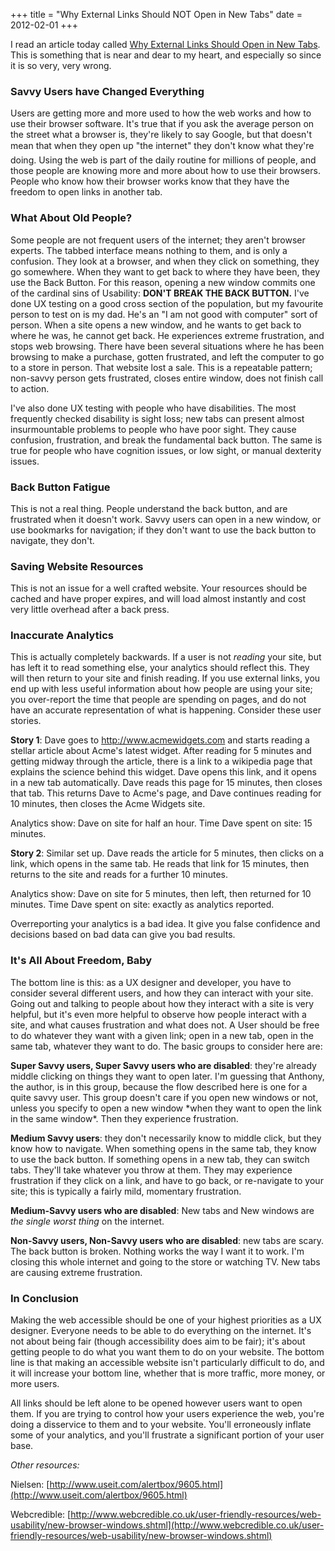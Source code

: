 +++
title = "Why External Links Should NOT Open in New Tabs"
date = 2012-02-01
+++

I read an article today called [Why External Links Should Open in New Tabs](http://uxmovement.com/navigation/why-external-links-should-open-in-new-tabs/). This is something that is near and dear to my heart, and especially so since it is so very, very wrong.

### Savvy Users have Changed Everything

Users are getting more and more used to how the web works and how to use their browser software. It's true that if you ask the average person on the street what a browser is, they're likely to say Google, but that doesn't mean that when they open up "the internet" they don't know what they're doing. Using the web is part of the daily routine for millions of people, and those people are knowing more and more about how to use their browsers. People who know how their browser works know that they have the freedom to open links in another tab.

### What About Old People?

Some people are not frequent users of the internet; they aren't browser experts. The tabbed interface means nothing to them, and is only a confusion. They look at a browser, and when they click on something, they go somewhere. When they want to get back to where they have been, they use the Back Button. For this reason, opening a new window commits one of the cardinal sins of Usability: **DON'T BREAK THE BACK BUTTON.** I've done UX testing on a good cross section of the population, but my favourite person to test on is my dad. He's an "I am not good with computer" sort of person. When a site opens a new window, and he wants to get back to where he was, he cannot get back. He experiences extreme frustration, and stops web browsing. There have been several situations where he has been browsing to make a purchase, gotten frustrated, and left the computer to go to a store in person. That website lost a sale. This is a repeatable pattern; non-savvy person gets frustrated, closes entire window, does not finish call to action.

I've also done UX testing with people who have disabilities. The most frequently checked disability is sight loss; new tabs can present almost insurmountable problems to people who have poor sight. They cause confusion, frustration, and break the fundamental back button. The same is true for people who have cognition issues, or low sight, or manual dexterity issues.

### Back Button Fatigue

This is not a real thing. People understand the back button, and are frustrated when it doesn't work. Savvy users can open in a new window, or use bookmarks for navigation; if they don't want to use the back button to navigate, they don't.

### Saving Website Resources

This is not an issue for a well crafted website. Your resources should be cached and have proper expires, and will load almost instantly and cost very little overhead after a back press.

### Inaccurate Analytics

This is actually completely backwards. If a user is not _reading_ your site, but has left it to read something else, your analytics should reflect this. They will then return to your site and finish reading. If you use external links, you end up with less useful information about how people are using your site; you over-report the time that people are spending on pages, and do not have an accurate representation of what is happening. Consider these user stories.

**Story 1**: Dave goes to http://www.acmewidgets.com and starts reading a stellar article about Acme's latest widget. After reading for 5 minutes and getting midway through the article, there is a link to a wikipedia page that explains the science behind this widget. Dave opens this link, and it opens in a new tab automatically. Dave reads this page for 15 minutes, then closes that tab. This returns Dave to Acme's page, and Dave continues reading for 10 minutes, then closes the Acme Widgets site.

Analytics show: Dave on site for half an hour. Time Dave spent on site: 15 minutes.

**Story 2**: Similar set up. Dave reads the article for 5 minutes, then clicks on a link, which opens in the same tab. He reads that link for 15 minutes, then returns to the site and reads for a further 10 minutes.

Analytics show: Dave on site for 5 minutes, then left, then returned for 10 minutes. Time Dave spent on site: exactly as analytics reported.

Overreporting your analytics is a bad idea. It give you false confidence and decisions based on bad data can give you bad results.

### It's All About Freedom, Baby

The bottom line is this: as a UX designer and developer, you have to consider several different users, and how they can interact with your site. Going out and talking to people about how they interact with a site is very helpful, but it's even more helpful to observe how people interact with a site, and what causes frustration and what does not. A User should be free to do whatever they want with a given link; open in a new tab, open in the same tab, whatever they want to do. The basic groups to consider here are:

**Super Savvy users, Super Savvy users who are disabled**: they're already middle clicking on things they want to open later. I'm guessing that Anthony, the author, is in this group, because the flow described here is one for a quite savvy user. This group doesn't care if you open new windows or not, unless you specify to open a new window \*when they want to open the link in the same window\*. Then they experience frustration.

**Medium Savvy users**: they don't necessarily know to middle click, but they know how to navigate. When something opens in the same tab, they know to use the back button. If something opens in a new tab, they can switch tabs. They'll take whatever you throw at them. They may experience frustration if they click on a link, and have to go back, or re-navigate to your site; this is typically a fairly mild, momentary frustration.

**Medium-Savvy users who are disabled**: New tabs and New windows are _the single worst thing_ on the internet.

**Non-Savvy users, Non-Savvy users who are disabled**: new tabs are scary. The back button is broken. Nothing works the way I want it to work. I'm closing this whole internet and going to the store or watching TV. New tabs are causing extreme frustration.

### In Conclusion

Making the web accessible should be one of your highest priorities as a UX designer. Everyone needs to be able to do everything on the internet. It's not about being fair (though accessibility does aim to be fair); it's about getting people to do what you want them to do on your website. The bottom line is that making an accessible website isn't particularly difficult to do, and it will increase your bottom line, whether that is more traffic, more money, or more users.

All links should be left alone to be opened however users want to open them. If you are trying to control how your users experience the web, you're doing a disservice to them and to your website. You'll erroneously inflate some of your analytics, and you'll frustrate a significant portion of your user base.

_Other resources:_

Nielsen: [http://www.useit.com/alertbox/9605.html](http://www.useit.com/alertbox/9605.html)

Webcredible: [http://www.webcredible.co.uk/user-friendly-resources/web-usability/new-browser-windows.shtml](http://www.webcredible.co.uk/user-friendly-resources/web-usability/new-browser-windows.shtml)
